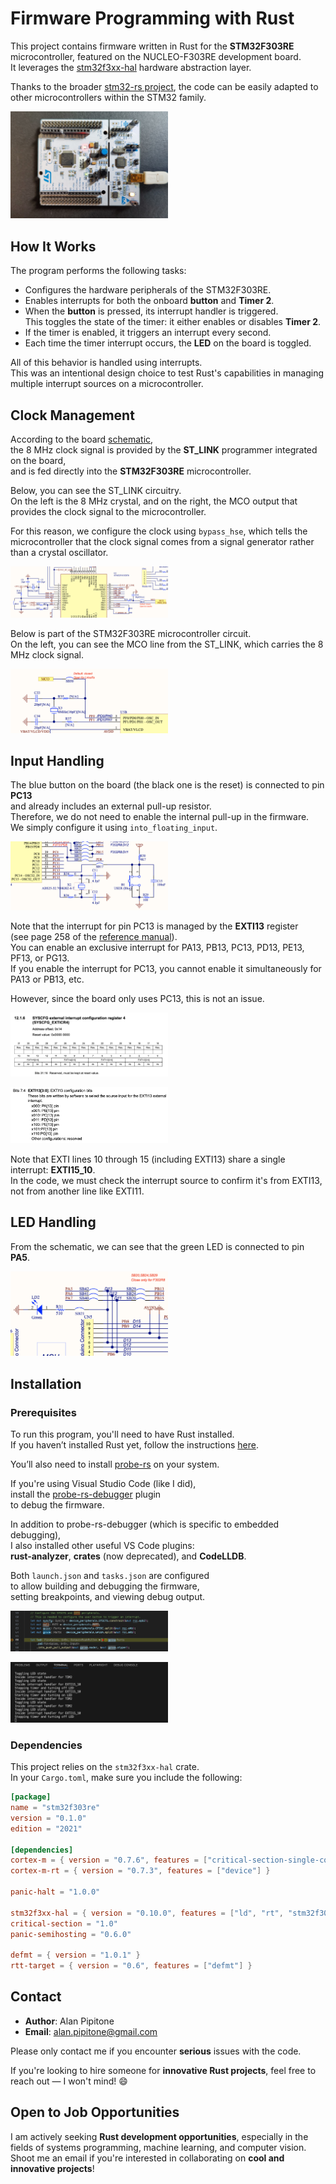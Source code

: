 # Firmware Programming with Rust

This project contains firmware written in Rust for the **STM32F303RE** microcontroller, 
featured on the NUCLEO-F303RE development board.  
It leverages the [stm32f3xx-hal](https://github.com/stm32-rs/stm32f3xx-hal) 
hardware abstraction layer.  

Thanks to the broader [stm32-rs project](https://github.com/stm32-rs), 
the code can be easily adapted to other microcontrollers within the STM32 family.

<p align="left">
  <img src="images/nucleo.jpg" alt="ST_LINK Clock Source" width="50%"/>
</p>

## How It Works

The program performs the following tasks:

- Configures the hardware peripherals of the STM32F303RE.
- Enables interrupts for both the onboard **button** and **Timer 2**.
- When the **button** is pressed, its interrupt handler is triggered.  
  This toggles the state of the timer: it either enables or disables **Timer 2**.
- If the timer is enabled, it triggers an interrupt every second.
- Each time the timer interrupt occurs, the **LED** on the board is toggled.

All of this behavior is handled using interrupts.  
This was an intentional design choice to test Rust's capabilities in managing 
multiple interrupt sources on a microcontroller.

## Clock Management

According to the board [schematic](https://www.st.com/resource/en/schematic_pack/mb1136-default-c04_schematic.pdf),  
the 8 MHz clock signal is provided by the **ST_LINK** programmer integrated on the board,  
and is fed directly into the **STM32F303RE** microcontroller.

Below, you can see the ST_LINK circuitry.  
On the left is the 8 MHz crystal, and on the right, the MCO output that provides the clock signal to the microcontroller.

For this reason, we configure the clock using `bypass_hse`, which tells the microcontroller 
that the clock signal comes from a signal generator rather than a crystal oscillator.

<p align="left">
  <img src="images/st_link_clock.png" alt="ST_LINK Clock Source" width="50%"/>
</p>

Below is part of the STM32F303RE microcontroller circuit.  
On the left, you can see the MCO line from the ST_LINK, which carries the 8 MHz clock signal.

<p align="left">
  <img src="images/micro_clock.png" alt="ST_LINK Clock Source" width="50%"/>
</p>

## Input Handling

The blue button on the board (the black one is the reset) is connected to pin **PC13**  
and already includes an external pull-up resistor.  
Therefore, we do not need to enable the internal pull-up in the firmware.  
We simply configure it using `into_floating_input`.

<p align="left">
  <img src="images/input.png" alt="ST_LINK Clock Source" width="50%"/>
</p>

Note that the interrupt for pin PC13 is managed by the **EXTI13** register  
(see page 258 of the [reference manual](https://www.st.com/resource/en/reference_manual/dm00043574.pdf)).  
You can enable an exclusive interrupt for PA13, PB13, PC13, PD13, PE13, PF13, or PG13.  
If you enable the interrupt for PC13, you cannot enable it simultaneously for PA13 or PB13, etc.  

However, since the board only uses PC13, this is not an issue.

<p align="left">
  <img src="images/exticr4.png" alt="ST_LINK Clock Source" width="50%"/>
</p>
<p align="left">
  <img src="images/exti13.png" alt="ST_LINK Clock Source" width="50%"/>
</p>

Note that EXTI lines 10 through 15 (including EXTI13) share a single interrupt: **EXTI15_10**.  
In the code, we must check the interrupt source to confirm it's from EXTI13,  
not from another line like EXTI11.

## LED Handling

From the schematic, we can see that the green LED is connected to pin **PA5**.

<p align="left">
  <img src="images/led.png" alt="ST_LINK Clock Source" width="50%"/>
</p>

## Installation

### Prerequisites

To run this program, you'll need to have Rust installed.  
If you haven’t installed Rust yet, follow the instructions [here](https://www.rust-lang.org/tools/install).

You’ll also need to install [probe-rs](https://probe.rs/docs/getting-started/installation/) on your system.

If you're using Visual Studio Code (like I did),  
install the [probe-rs-debugger](https://marketplace.visualstudio.com/items?itemName=probe-rs.probe-rs-debugger) plugin  
to debug the firmware.

In addition to probe-rs-debugger (which is specific to embedded debugging),  
I also installed other useful VS Code plugins:  
**rust-analyzer**, **crates** (now deprecated), and **CodeLLDB**.

Both `launch.json` and `tasks.json` are configured  
to allow building and debugging the firmware,  
setting breakpoints, and viewing debug output.

<p align="left">
  <img src="images/breakpoint.png" alt="ST_LINK Clock Source" width="50%"/>
</p>

<p align="left">
  <img src="images/print.png" alt="ST_LINK Clock Source" width="50%"/>
</p>

### Dependencies

This project relies on the `stm32f3xx-hal` crate.  
In your `Cargo.toml`, make sure you include the following:

```toml
[package]
name = "stm32f303re"
version = "0.1.0"
edition = "2021"

[dependencies]
cortex-m = { version = "0.7.6", features = ["critical-section-single-core"]}
cortex-m-rt = { version = "0.7.3", features = ["device"] }

panic-halt = "1.0.0"

stm32f3xx-hal = { version = "0.10.0", features = ["ld", "rt", "stm32f303xe"] }
critical-section = "1.0"
panic-semihosting = "0.6.0"

defmt = { version = "1.0.1" }
rtt-target = { version = "0.6", features = ["defmt"] }
```

## Contact

- **Author**: Alan Pipitone
- **Email**: alan.pipitone@gmail.com

Please only contact me if you encounter **serious** issues with the code. 

If you're looking to hire someone for **innovative Rust projects**, feel free to reach out — I won't mind! 😄

## Open to Job Opportunities

I am actively seeking **Rust development opportunities**, especially in the fields of systems programming, machine learning, and computer vision. Shoot me an email if you're interested in collaborating on **cool and innovative projects**!
